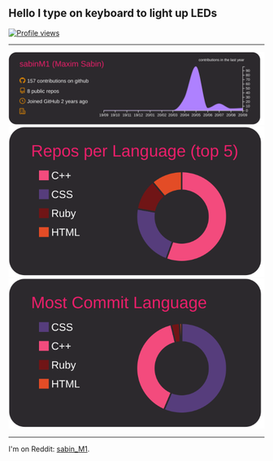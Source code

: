 ## Hello I type on keyboard to light up LEDs
[![Profile views](https://gpvc.arturio.dev/sabinM1)](https://rushter.com/blog/github-profile-markdown/)

---

[![](https://raw.githubusercontent.com/sabinM1/sabinM1/master/profile-summary-card-output/monokai/0-profile-details.svg)](https://github.com/vn7n24fzkq)
[![](https://raw.githubusercontent.com/sabinM1/sabinM1/master/profile-summary-card-output/monokai/1-repos-per-language.svg)](https://github.com/vn7n24fzkq)
[![](https://raw.githubusercontent.com/sabinM1/sabinM1/master/profile-summary-card-output/monokai/2-most-commit-language.svg)](https://github.com/vn7n24fzkq)

---

I'm on Reddit: [sabin_M1](https://reddit.com/user/sabin_M1). <br>
